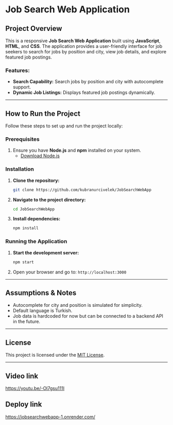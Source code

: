 # Job Search Web Application

## Project Overview

This is a responsive **Job Search Web Application** built using **JavaScript**, **HTML**, and **CSS**. The application provides a user-friendly interface for job seekers to search for jobs by position and city, view job details, and explore featured job postings.

### Features:

- **Search Capability:** Search jobs by position and city with autocomplete support.
- **Dynamic Job Listings:** Displays featured job postings dynamically.

---

## How to Run the Project

Follow these steps to set up and run the project locally:

### Prerequisites

1. Ensure you have **Node.js** and **npm** installed on your system.
   - [Download Node.js](https://nodejs.org/)

### Installation

1. **Clone the repository:**
   ```bash
   git clone https://github.com/kubranurcivelek/JobSearchWebApp
   ```
2. **Navigate to the project directory:**
   ```bash
   cd JobSearchWebApp
   ```
3. **Install dependencies:**
   ```bash
   npm install
   ```

### Running the Application

1. **Start the development server:**
   ```bash
   npm start
   ```
2. Open your browser and go to: `http://localhost:3000`

---

## Assumptions & Notes

- Autocomplete for city and position is simulated for simplicity.
- Default language is Turkish.
- Job data is hardcoded for now but can be connected to a backend API in the future.

---

## License

This project is licensed under the [MIT License](LICENSE).

---

## Video link

https://youtu.be/-Ol7gsu111I

## Deploy link

https://jobsearchwebapp-1.onrender.com/
